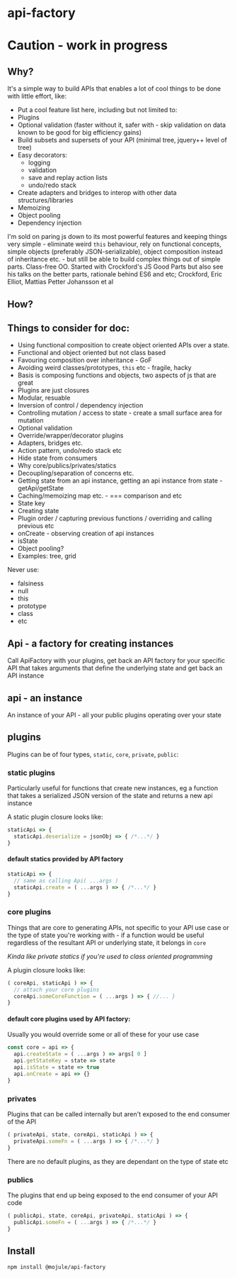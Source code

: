 # api-factory

# Caution - work in progress

## Why?

It's a simple way to build APIs that enables a lot of cool things to be done
with little effort, like:

- Put a cool feature list here, including but not limited to:
- Plugins
- Optional validation (faster without it, safer with - skip validation on data
  known to be good for big efficiency gains)
- Build subsets and supersets of your API (minimal tree, jquery++ level of tree)
- Easy decorators:
  - logging
  - validation
  - save and replay action lists
  - undo/redo stack
- Create adapters and bridges to interop with other data structures/libraries
- Memoizing
- Object pooling
- Dependency injection

I'm sold on paring js down to its most powerful features and keeping things very
simple - eliminate weird `this` behaviour, rely on functional concepts, simple
objects (preferably JSON-serializable), object composition instead of
inheritance etc. - but still be able to build complex things out of simple
parts. Class-free OO. Started with Crockford's JS Good Parts but also see
his talks on the better parts, rationale behind ES6 and etc; Crockford, Eric
Elliot, Mattias Petter Johansson et al

## How?

## Things to consider for doc:

- Using functional composition to create object oriented APIs over a state.
- Functional and object oriented but not class based
- Favouring composition over inheritance - GoF
- Avoiding weird classes/prototypes, `this` etc - fragile, hacky
- Basis is composing functions and objects, two aspects of js that are great
- Plugins are just closures
- Modular, resuable
- Inversion of control / dependency injection
- Controlling mutation / access to state - create a small surface area for mutation
- Optional validation
- Override/wrapper/decorator plugins
- Adapters, bridges etc.
- Action pattern, undo/redo stack etc
- Hide state from consumers
- Why core/publics/privates/statics
- Decoupling/separation of concerns etc.
- Getting state from an api instance, getting an api instance from state - getApi/getState
- Caching/memoizing map etc. - === comparison and etc
- State key
- Creating state
- Plugin order / capturing previous functions / overriding and calling previous etc
- onCreate - observing creation of api instances
- isState
- Object pooling?
- Examples: tree, grid

Never use:
  - falsiness
  - null
  - this
  - prototype
  - class
  - etc

## Api - a factory for creating instances

Call ApiFactory with your plugins, get back an API factory for your specific API
that takes arguments that define the underlying state and get back an API
instance

## api - an instance

An instance of your API - all your public plugins operating over your state

## plugins

Plugins can be of four types, `static`, `core`, `private`, `public`:

### static plugins

Particularly useful for functions that create new instances, eg a function that
takes a serialized JSON version of the state and returns a new api instance

A static plugin closure looks like:

```javascript
staticApi => {
  staticApi.deserialize = jsonObj => { /*...*/ }
}
```

#### default statics provided by API factory

```javascript
staticApi => {
  // same as calling Api( ...args )
  staticApi.create = ( ...args ) => { /*...*/ }
}
```

### core plugins

Things that are core to generating APIs, not specific to your API use case or
the type of state you're working with - if a function would be useful regardless
of the resultant API or underlying state, it belongs in `core`

*Kinda like private statics if you're used to class oriented programming*

A plugin closure looks like:

```javascript
( coreApi, staticApi ) => {
  // attach your core plugins
  coreApi.someCoreFunction = ( ...args ) => { //... }
}
```

#### default core plugins used by API factory:

Usually you would override some or all of these for your use case

```javascript
const core = api => {
  api.createState = ( ...args ) => args[ 0 ]
  api.getStateKey = state => state
  api.isState = state => true
  api.onCreate = api => {}
}
```

### privates

Plugins that can be called internally but aren't exposed to the end consumer of
the API

```javascript
( privateApi, state, coreApi, staticApi ) => {
  privateApi.someFn = ( ...args ) => { /*...*/ }
}
```

There are no default plugins, as they are dependant on the type of state etc

### publics

The plugins that end up being exposed to the end consumer of your API code

```javascript
( publicApi, state, coreApi, privateApi, staticApi ) => {
  publicApi.someFn = ( ...args ) => { /*...*/ }
}
```

## Install

`npm install @mojule/api-factory`
